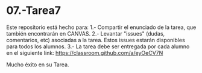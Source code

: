 # 07.-Tarea7

Este repositorio está hecho para:
1.- Compartir el enunciado de la tarea, que también encontrarán en CANVAS.
2.- Levantar "issues" (dudas, comentarios, etc) asociadas a la tarea. Estos issues estarán disponibles para todos los alumnos.
3.- La tarea debe ser entregada por cada alumno en el siguiente link: 
                  https://classroom.github.com/a/eyOeCV7N
                  
 Mucho éxito en su Tarea. 
